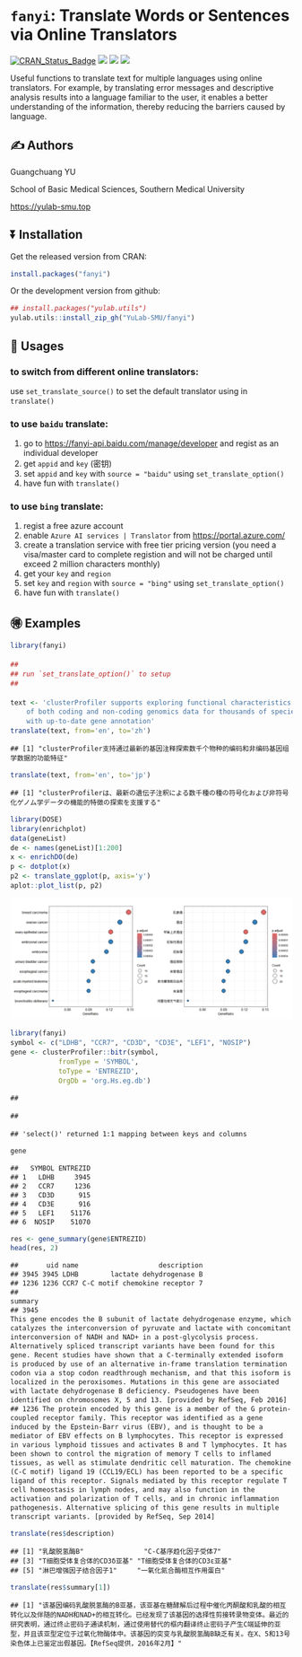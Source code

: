<!-- README.md is generated from README.Rmd. Please edit that file -->

# `fanyi`: Translate Words or Sentences via Online Translators

[![CRAN_Status_Badge](http://www.r-pkg.org/badges/version/fanyi?color=green)](https://cran.r-project.org/package=fanyi)
![](http://cranlogs.r-pkg.org/badges/grand-total/fanyi?color=green)
![](http://cranlogs.r-pkg.org/badges/fanyi?color=green)
![](http://cranlogs.r-pkg.org/badges/last-week/fanyi?color=green)

Useful functions to translate text for multiple languages using online
translators. For example, by translating error messages and descriptive
analysis results into a language familiar to the user, it enables a
better understanding of the information, thereby reducing the barriers
caused by language.

## :writing_hand: Authors

Guangchuang YU

School of Basic Medical Sciences, Southern Medical University

<https://yulab-smu.top>

## :arrow_double_down: Installation

Get the released version from CRAN:

``` r
install.packages("fanyi")
```

Or the development version from github:

``` r
## install.packages("yulab.utils")
yulab.utils::install_zip_gh("YuLab-SMU/fanyi")
```

## :beginner: Usages

### to switch from different online translators:

use `set_translate_source()` to set the default translator using in
`translate()`

### to use `baidu` translate:

1.  go to <https://fanyi-api.baidu.com/manage/developer> and regist as
    an individual developer
2.  get `appid` and `key` (密钥)
3.  set `appid` and `key` with `source = "baidu"` using
    `set_translate_option()`
4.  have fun with `translate()`

### to use `bing` translate:

1.  regist a free azure account
2.  enable `Azure AI services | Translator` from
    <https://portal.azure.com/>
3.  create a translation service with free tier pricing version (you
    need a visa/master card to complete registion and will not be
    charged until exceed 2 million characters monthly)
4.  get your `key` and `region`
5.  set `key` and `region` with `source = "bing"` using
    `set_translate_option()`
6.  have fun with `translate()`

## :ideograph_advantage: Examples

``` r
library(fanyi)

##
## run `set_translate_option()` to setup
##

text <- 'clusterProfiler supports exploring functional characteristics 
    of both coding and non-coding genomics data for thousands of species 
    with up-to-date gene annotation'
translate(text, from='en', to='zh')
```

    ## [1] "clusterProfiler支持通过最新的基因注释探索数千个物种的编码和非编码基因组学数据的功能特征"

``` r
translate(text, from='en', to='jp')
```

    ## [1] "clusterProfilerは、最新の遺伝子注釈による数千種の種の符号化および非符号化ゲノム学データの機能的特徴の探索を支援する"

``` r
library(DOSE)
library(enrichplot)
data(geneList)
de <- names(geneList)[1:200]
x <- enrichDO(de)
p <- dotplot(x)
p2 <- translate_ggplot(p, axis='y')
aplot::plot_list(p, p2)
```

![](README_files/figure-gfm/ggplot-fanyi-1.png)

``` r
library(fanyi)
symbol <- c("LDHB", "CCR7", "CD3D", "CD3E", "LEF1", "NOSIP")
gene <- clusterProfiler::bitr(symbol, 
            fromType = 'SYMBOL', 
            toType = 'ENTREZID', 
            OrgDb = 'org.Hs.eg.db')
```

    ## 

    ## 

    ## 'select()' returned 1:1 mapping between keys and columns

``` r
gene
```

    ##   SYMBOL ENTREZID
    ## 1   LDHB     3945
    ## 2   CCR7     1236
    ## 3   CD3D      915
    ## 4   CD3E      916
    ## 5   LEF1    51176
    ## 6  NOSIP    51070

``` r
res <- gene_summary(gene$ENTREZID)
head(res, 2)
```

    ##       uid name                    description
    ## 3945 3945 LDHB        lactate dehydrogenase B
    ## 1236 1236 CCR7 C-C motif chemokine receptor 7
    ##                                                                                                                                                                                                                                                                                                                                                                                                                                                                                                                                                                                                                                                                                                                                                                                                                                                                                     summary
    ## 3945                                                                                                                                                                             This gene encodes the B subunit of lactate dehydrogenase enzyme, which catalyzes the interconversion of pyruvate and lactate with concomitant interconversion of NADH and NAD+ in a post-glycolysis process. Alternatively spliced transcript variants have been found for this gene. Recent studies have shown that a C-terminally extended isoform is produced by use of an alternative in-frame translation termination codon via a stop codon readthrough mechanism, and that this isoform is localized in the peroxisomes. Mutations in this gene are associated with lactate dehydrogenase B deficiency. Pseudogenes have been identified on chromosomes X, 5 and 13. [provided by RefSeq, Feb 2016]
    ## 1236 The protein encoded by this gene is a member of the G protein-coupled receptor family. This receptor was identified as a gene induced by the Epstein-Barr virus (EBV), and is thought to be a mediator of EBV effects on B lymphocytes. This receptor is expressed in various lymphoid tissues and activates B and T lymphocytes. It has been shown to control the migration of memory T cells to inflamed tissues, as well as stimulate dendritic cell maturation. The chemokine (C-C motif) ligand 19 (CCL19/ECL) has been reported to be a specific ligand of this receptor. Signals mediated by this receptor regulate T cell homeostasis in lymph nodes, and may also function in the activation and polarization of T cells, and in chronic inflammation pathogenesis. Alternative splicing of this gene results in multiple transcript variants. [provided by RefSeq, Sep 2014]

``` r
translate(res$description)
```

    ## [1] "乳酸脱氢酶B"               "C-C基序趋化因子受体7"     
    ## [3] "T细胞受体复合体的CD3δ亚基" "T细胞受体复合体的CD3ε亚基"
    ## [5] "淋巴增强因子结合因子1"     "一氧化氮合酶相互作用蛋白"

``` r
translate(res$summary[1])
```

    ## [1] "该基因编码乳酸脱氢酶的B亚基，该亚基在糖酵解后过程中催化丙酮酸和乳酸的相互转化以及伴随的NADH和NAD+的相互转化。已经发现了该基因的选择性剪接转录物变体。最近的研究表明，通过终止密码子通读机制，通过使用替代的框内翻译终止密码子产生C端延伸的亚型，并且该亚型定位于过氧化物酶体中。该基因的突变与乳酸脱氢酶B缺乏有关。在X、5和13号染色体上已鉴定出假基因。【RefSeq提供，2016年2月】"
